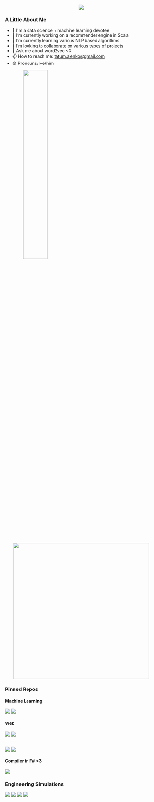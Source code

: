 <p align="center"><img src="http://24.media.tumblr.com/efdae7e7a5f080491230ddf336a205cd/tumblr_mqsej6VFWJ1rjcfxro1_500.gif"></p>

### A Little About Me
- 👦 I'm a data science + machine learning devotee
- 🔭 I’m currently working on a recommender engine in Scala
- 🌱 I’m currently learning various NLP based algorithms
- 👯 I’m looking to collaborate on various types of projects
- 💬 Ask me about word2vec <3
- 📫 How to reach me: tatum.alenko@gmail.com
- 😄 Pronouns: He/him

<p align="center">
  <img style="float: left;" width="40%" src="https://github-readme-stats.vercel.app/api/top-langs/?username=tatumalenko&layout=compact" />
  <img width="450px" src="https://wakatime.com/share/@tatumalenko/c86c251e-fdf8-431d-b10f-e4d66a26e47e.png" />
</p>

### Pinned Repos
#### Machine Learning
<a href="https://github.com/tatumalenko/HackerNewsDataAnalysis"><img src="https://github-readme-stats.vercel.app/api/pin/?username=tatumalenko&repo=HackerNewsDataAnalysis" /></a>
<a href="https://github.com/tatumalenko/MontrealCrimeAnalytics"><img src="https://github-readme-stats.vercel.app/api/pin/?username=tatumalenko&repo=MontrealCrimeAnalytics" /></a>

#### Web
<a href="https://github.com/tatumalenko/ts-bots"><img src="https://github-readme-stats.vercel.app/api/pin/?username=tatumalenko&repo=ts-bots" /></a>
<a href="https://github.com/tatumalenko/pokemon-go-montreal"><img src="https://github-readme-stats.vercel.app/api/pin/?username=tatumalenko&repo=pokemon-go-montreal" /></a>
<!-- <a href="https://github.com/sandraroz/CocoBot"><img src="https://github-readme-stats.vercel.app/api/pin/?username=sandraroz&repo=CocoBot" /></a> -->
<br>
<a href="https://github.com/tatumalenko/cdvq"><img src="https://github-readme-stats.vercel.app/api/pin/?username=tatumalenko&repo=cdvq" /></a>
<a href="https://github.com/tatumalenko/typescript-extensions"><img src="https://github-readme-stats.vercel.app/api/pin/?username=tatumalenko&repo=typescript-extensions" /></a>

#### Compiler in F# <3
<a href="https://github.com/tatumalenko/Moon"><img src="https://github-readme-stats.vercel.app/api/pin/?username=tatumalenko&repo=Moon" /></a>

### Engineering Simulations
<a href="https://github.com/tatumalenko/tes-breakthrough-simulator"><img src="https://github-readme-stats.vercel.app/api/pin/?username=tatumalenko&repo=tes-breakthrough-simulator" /></a>
<a href="https://github.com/tatumalenko/tes-performance-calculator"><img src="https://github-readme-stats.vercel.app/api/pin/?username=tatumalenko&repo=tes-performance-calculator" /></a>
<a href="https://github.com/tatumalenko/isotherm-fitting-app"><img src="https://github-readme-stats.vercel.app/api/pin/?username=tatumalenko&repo=isotherm-fitting-app" /></a>
<a href="https://github.com/tatumalenko/transport-phenomena-app"><img src="https://github-readme-stats.vercel.app/api/pin/?username=tatumalenko&repo=transport-phenomena-app" /></a>
